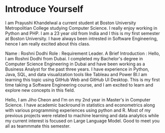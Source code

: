 # Introduce Yourself
I am Prayushi Khandelwal a current student at Boston University Metropolitian College studying Computer Science. I really enjoy working in Python and PHP. I am a 23 year old from India and I this is my first semester at Boston University. I have always been intrested in Software Engineering, hence I am really excited about this class.

Name : Roshni Dodhi
Role : Requirement Leader.
A Brief Introduction : Hello, I am Roshni Dodhi from Dubai. I completed my Bachelor's degree in Computer Science Engineering in Dubai and have been working as a Business Analyst for the past three years. I have experience in Python, Java, SQL, and data visualization tools like Tableau and Power BI.I am learning this topic using GitHub Web and GitHub UI Desktop. This is my first time taking a Software Engineering course, and I am excited to learn and explore new concepts in this field. 

Hello, I am Jiho Cheon and I'm on my 2nd year in Master's in Computer Science. I have academic backround in statistics and econometrics along with various programming experiences using python and R. Most of my previous projects were related to machine learning and data analytics while my current interest is focused on Large Language Model. Good to meet you all as teammmate this semester.
